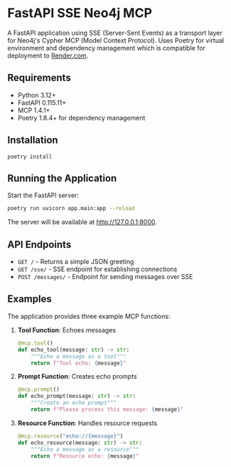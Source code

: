 # FastAPI SSE Neo4j MCP

A FastAPI application using SSE (Server-Sent Events) as a transport layer for Neo4j's Cypher MCP (Model Context Protocol). Uses Poetry for virtual environment and dependency management which is compatible for deployment to [Render.com](https://render.com/).

## Requirements

- Python 3.12+
- FastAPI 0.115.11+
- MCP 1.4.1+
- Poetry 1.8.4+ for dependency management

## Installation
```
poetry install
```
## Running the Application

Start the FastAPI server:

```bash
poetry run uvicorn app.main:app --reload
```

The server will be available at http://127.0.0.1:8000.

## API Endpoints

- `GET /` - Returns a simple JSON greeting
- `GET /sse/` - SSE endpoint for establishing connections
- `POST /messages/` - Endpoint for sending messages over SSE

## Examples

The application provides three example MCP functions:

1. **Tool Function**: Echoes messages
   ```python
   @mcp.tool()
   def echo_tool(message: str) -> str:
       """Echo a message as a tool"""
       return f"Tool echo: {message}"
   ```

2. **Prompt Function**: Creates echo prompts
   ```python
   @mcp.prompt()
   def echo_prompt(message: str) -> str:
       """Create an echo prompt"""
       return f"Please process this message: {message}"
   ```

3. **Resource Function**: Handles resource requests
   ```python
   @mcp.resource("echo://{message}")
   def echo_resource(message: str) -> str:
       """Echo a message as a resource"""
       return f"Resource echo: {message}"
   ```